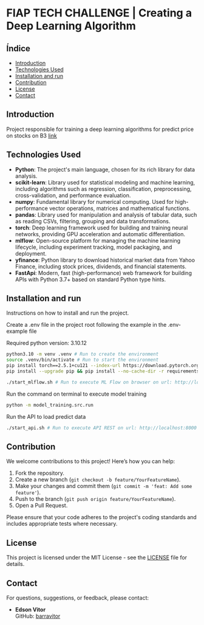 # FIAP TECH CHALLENGE | Creating a Deep Learning Algorithm

## Índice

- [Introduction](#introduction)
- [Technologies Used](#technologies-used)
- [Installation and run](#installation-and-run)
- [Contribution](#contribution)
- [License](#license)
- [Contact](#contact)

## Introduction

Project responsible for training a deep learning algorithms for predict price on stocks on B3 [link](https://www.b3.com.br)

## Technologies Used

- **Python**: The project's main language, chosen for its rich library for data analysis.
- **scikit-learn**: Library used for statistical modeling and machine learning, including algorithms such as regression, classification, preprocessing, cross-validation, and performance evaluation.
- **numpy**: Fundamental library for numerical computing. Used for high-performance vector operations, matrices and mathematical functions.
- **pandas**: Library used for manipulation and analysis of tabular data, such as reading CSVs, filtering, grouping and data transformations.
- **torch**: Deep learning framework used for building and training neural networks, providing GPU acceleration and automatic differentiation.
- **mlflow**: Open-source platform for managing the machine learning lifecycle, including experiment tracking, model packaging, and deployment.
- **yfinance**: Python library to download historical market data from Yahoo Finance, including stock prices, dividends, and financial statements.
- **FastApi**: Modern, fast (high-performance) web framework for building APIs with Python 3.7+ based on standard Python type hints.

## Installation and run

Instructions on how to install and run the project.

Create a .env file in the project root following the example in the .env-example file

Required python version: 3.10.12

```bash
python3.10 -m venv .venv # Run to create the environment
source .venv/bin/activate # Run to start the environment
pip install torch==2.5.1+cu121 --index-url https://download.pytorch.org/whl/cu121 # Run to install PyTorch
pip install --upgrade pip && pip install --no-cache-dir -r requirements.txt # Run to install the necessary packages
```

```bash
./start_mlflow.sh # Run to execute ML Flow on browser on url: http://localhost:5000
```

Run the command on terminal to execute model training
```bash
python -m model_training.src.run
```

Run the API to load predict data
```bash
./start_api.sh # Run to execute API REST on url: http://localhost:8000
```

## Contribution

We welcome contributions to this project! Here’s how you can help:

1. Fork the repository.
2. Create a new branch (`git checkout -b feature/YourFeatureName`).
3. Make your changes and commit them (`git commit -m 'feat: Add some feature'`).
4. Push to the branch (`git push origin feature/YourFeatureName`).
5. Open a Pull Request.

Please ensure that your code adheres to the project's coding standards and includes appropriate tests where necessary.

## License

This project is licensed under the MIT License - see the [LICENSE](LICENSE.txt) file for details.

## Contact

For questions, suggestions, or feedback, please contact:

* **Edson Vitor**  
  GitHub: [barravitor](https://github.com/barravitor)